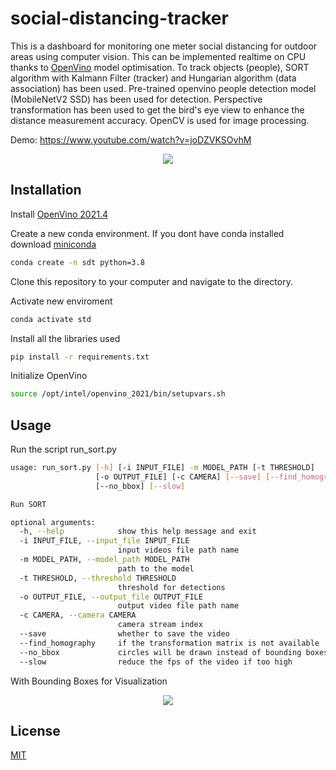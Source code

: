 # social-distancing-tracker

This is a dashboard for monitoring one meter social distancing for outdoor areas using computer vision. This can be implemented realtime on CPU thanks to <a href="https://docs.openvino.ai/latest/index.html" target="_blank">OpenVino</a> model optimisation. To track objects (people), SORT algorithm with Kalmann Filter (tracker) and Hungarian algorithm (data association) has been used. Pre-trained openvino people detection model (MobileNetV2 SSD) has been used for detection. Perspective transformation has been used to get the bird's eye view to enhance the distance measurement accuracy. OpenCV is used for image processing.

Demo: <a href="https://www.youtube.com/watch?v=joDZVKSOvhM" target="_blank">https://www.youtube.com/watch?v=joDZVKSOvhM</a>

<p align="center">
  <img src="https://github.com/tharakarehan/social-distancing-tracker/blob/main/sample_nobbox.gif">
</p>

## Installation

Install <a href="https://docs.openvino.ai/2021.4/get_started.html" target="_blank">OpenVino 2021.4</a>

Create a new conda environment. If you dont have conda installed download [miniconda](https://docs.conda.io/en/latest/miniconda.html)

```bash
conda create -n sdt python=3.8 
```
Clone this repository to your computer and navigate to the directory.

Activate new enviroment
```bash
conda activate std  
```
Install all the libraries used
```bash
pip install -r requirements.txt  
```
Initialize OpenVino
```bash
source /opt/intel/openvino_2021/bin/setupvars.sh  
```

## Usage

Run the script run_sort.py

```bash
usage: run_sort.py [-h] [-i INPUT_FILE] -m MODEL_PATH [-t THRESHOLD]
                   [-o OUTPUT_FILE] [-c CAMERA] [--save] [--find_homography]
                   [--no_bbox] [--slow]

Run SORT

optional arguments:
  -h, --help            show this help message and exit
  -i INPUT_FILE, --input_file INPUT_FILE
                        input videos file path name
  -m MODEL_PATH, --model_path MODEL_PATH
                        path to the model
  -t THRESHOLD, --threshold THRESHOLD
                        threshold for detections
  -o OUTPUT_FILE, --output_file OUTPUT_FILE
                        output video file path name
  -c CAMERA, --camera CAMERA
                        camera stream index
  --save                whether to save the video
  --find_homography     if the transformation matrix is not available
  --no_bbox             circles will be drawn instead of bounding boxes
  --slow                reduce the fps of the video if too high
```
With Bounding Boxes for Visualization

<p align="center">
  <img src="https://github.com/tharakarehan/social-distancing-tracker/blob/main/sample_bbox.gif">
</p>

## License

[MIT](https://choosealicense.com/licenses/mit/)
